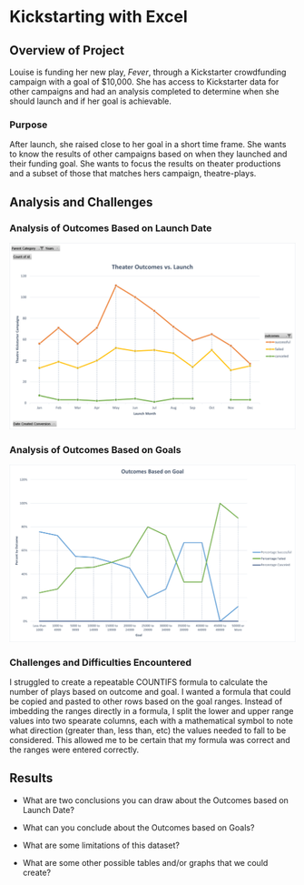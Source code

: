 # Kickstarting with Excel

## Overview of Project
Louise is funding her new play, _Fever_, through a Kickstarter crowdfunding campaign with a goal of $10,000. She has access to Kickstarter data for other campaigns and had an analysis completed to determine when she should launch and if her goal is achievable. 
### Purpose
After launch, she raised close to her goal in a short time frame. She wants to know the results of other campaigns based on when they launched and their funding goal. She wants to focus the results on theater productions and a subset of those that matches hers campaign, theatre-plays.
## Analysis and Challenges

### Analysis of Outcomes Based on Launch Date
![Theater Outcomes vs Launch](/Theater_Outcomes_vs_Launch.png)

### Analysis of Outcomes Based on Goals
![Outcomes bs Goals](/Outcomes_vs_Goals.png)

### Challenges and Difficulties Encountered
I struggled to create a repeatable COUNTIFS formula to calculate the number of plays based on outcome and goal. I wanted a formula that could be copied and pasted to other rows based on the goal ranges. Instead of imbedding the ranges directly in a formula, I split the lower and upper range values into two spearate columns, each with a mathematical symbol to note what direction (greater than, less than, etc) the values needed to fall to be considered. This allowed me to be certain that my formula was correct and the ranges were entered correctly.

## Results

- What are two conclusions you can draw about the Outcomes based on Launch Date?

- What can you conclude about the Outcomes based on Goals?

- What are some limitations of this dataset?

- What are some other possible tables and/or graphs that we could create?
